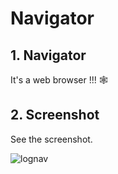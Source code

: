 # Navigator

## 1. Navigator

It's a web browser !!! 🕸️

## 2. Screenshot

See the screenshot.

![lognav](https://user-images.githubusercontent.com/67794100/163672271-dbe02cef-c9dc-4bcd-ae2a-fbdf2562947f.jpg)
